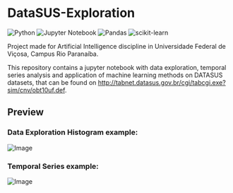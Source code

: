 # DataSUS-Exploration
![Python](https://img.shields.io/badge/python-3670A0?style=for-the-badge&logo=python&logoColor=ffdd54)
![Jupyter Notebook](https://img.shields.io/badge/jupyter-%23FA0F00.svg?style=for-the-badge&logo=jupyter&logoColor=white)
![Pandas](https://img.shields.io/badge/pandas-%23150458.svg?style=for-the-badge&logo=pandas&logoColor=white)
![scikit-learn](https://img.shields.io/badge/scikit--learn-%23F7931E.svg?style=for-the-badge&logo=scikit-learn&logoColor=white)

Project made for Artificial Intelligence discipline in Universidade Federal de Viçosa, Campus Rio Paranaíba.

This repository contains a jupyter notebook with data exploration, temporal series analysis and application of machine learning methods on DATASUS datasets, that can be found on http://tabnet.datasus.gov.br/cgi/tabcgi.exe?sim/cnv/obt10uf.def.

## Preview

### Data Exploration Histogram example:

![Image](https://github.com/user-attachments/assets/57e84f5a-fbfd-4f57-9c5d-a9af4a2f8f2d)

### Temporal Series example:

![Image](https://github.com/user-attachments/assets/f3834e1d-d8d9-4eab-b383-114416acfeab)
